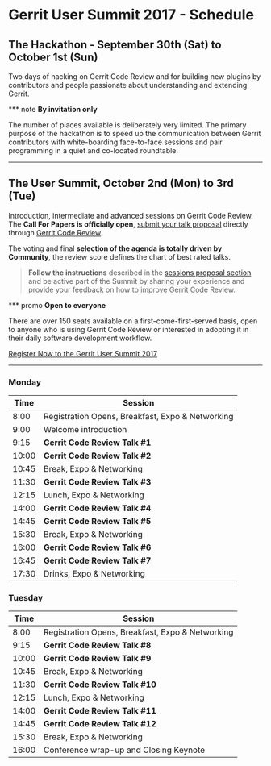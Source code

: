 # Gerrit User Summit 2017 - Schedule

## The Hackathon - September 30th (Sat) to October 1st (Sun)

Two days of hacking on Gerrit Code Review and for building new plugins
by contributors and people passionate about understanding and extending
Gerrit.

*** note
__By invitation only__

The number of places available is deliberately very limited.
The primary purpose of the hackathon is to speed up the communication
between Gerrit contributors with white-boarding face-to-face sessions
and pair programming in a quiet and co-located
roundtable.
***

## The User Summit, October 2nd (Mon) to 3rd (Tue)

Introduction, intermediate and advanced sessions on Gerrit Code Review.
The **Call For Papers is officially open**, [submit your talk proposal](cfp.md)
directly through [Gerrit Code Review](https://gerrit-review.googlesource.com/#/admin/projects/summit/2017)

The voting and final **selection of the agenda is totally driven by Community**,
the review score defines the chart of best rated talks.

> **Follow the instructions** described in the [sessions proposal section](cfp.md)
> and be active part of the Summit by sharing your experience and provide
> your feedback on how to improve Gerrit Code Review.

*** promo
__Open to everyone__

There are over 150 seats available on a first-come-first-served basis,
open to anyone who is using Gerrit Code Review or interested in adopting
it in their daily software development workflow.

[Register Now to the Gerrit User Summit 2017](https://www.eventbrite.co.uk/e/gerrit-user-summit-2017-tickets-34486175078)
***

### Monday

| Time  | Session                                          |
|-------|--------------------------------------------------|
|  8:00 | Registration Opens, Breakfast, Expo & Networking |
|  9:00 | Welcome introduction                             |
|  9:15 | **Gerrit Code Review Talk #1**                   |
| 10:00 | **Gerrit Code Review Talk #2**                   |
| 10:45 | Break, Expo & Networking                         |
| 11:30 | **Gerrit Code Review Talk #3**                   |
| 12:15 | Lunch, Expo & Networking                         |
| 14:00 | **Gerrit Code Review Talk #4**                   |
| 14:45 | **Gerrit Code Review Talk #5**                   |
| 15:30 | Break, Expo & Networking                         |
| 16:00 | **Gerrit Code Review Talk #6**                   |
| 16:45 | **Gerrit Code Review Talk #7**                   |
| 17:30 | Drinks, Expo & Networking                        |

### Tuesday

| Time  | Session                                          |
|-------|--------------------------------------------------|
|  8:00 | Registration Opens, Breakfast, Expo & Networking |
|  9:15 | **Gerrit Code Review Talk #8**                   |
| 10:00 | **Gerrit Code Review Talk #9**                   |
| 10:45 | Break, Expo & Networking                         |
| 11:30 | **Gerrit Code Review Talk #10**                  |
| 12:15 | Lunch, Expo & Networking                         |
| 14:00 | **Gerrit Code Review Talk #11**                  |
| 14:45 | **Gerrit Code Review Talk #12**                  |
| 15:30 | Break, Expo & Networking                         |
| 16:00 | Conference wrap-up and Closing Keynote           |
